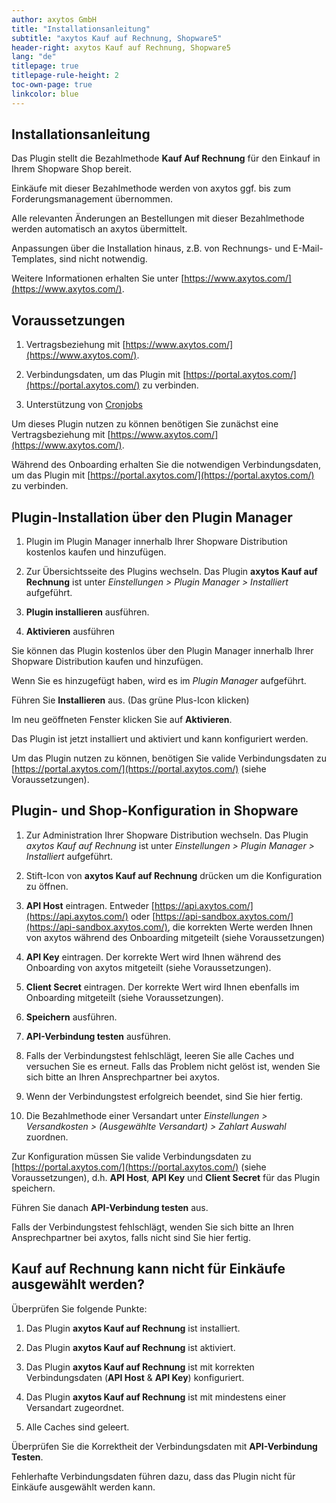 ```yaml
---
author: axytos GmbH
title: "Installationsanleitung"
subtitle: "axytos Kauf auf Rechnung, Shopware5"
header-right: axytos Kauf auf Rechnung, Shopware5
lang: "de"
titlepage: true
titlepage-rule-height: 2
toc-own-page: true
linkcolor: blue
---
```


## Installationsanleitung

Das Plugin stellt die Bezahlmethode __Kauf Auf Rechnung__ für den Einkauf in Ihrem Shopware Shop bereit.

Einkäufe mit dieser Bezahlmethode werden von axytos ggf. bis zum Forderungsmanagement übernommen.

Alle relevanten Änderungen an Bestellungen mit dieser Bezahlmethode werden automatisch an axytos übermittelt.

Anpassungen über die Installation hinaus, z.B. von Rechnungs- und E-Mail-Templates, sind nicht notwendig.

Weitere Informationen erhalten Sie unter [https://www.axytos.com/](https://www.axytos.com/).


## Voraussetzungen

1. Vertragsbeziehung mit [https://www.axytos.com/](https://www.axytos.com/).

2. Verbindungsdaten, um das Plugin mit [https://portal.axytos.com/](https://portal.axytos.com/) zu verbinden.

3. Unterstützung von [Cronjobs](https://docs.shopware.com/de/shopware-5-de/einstellungen/system-cronjobs#wie-starte-ich-einen-cronjob)

Um dieses Plugin nutzen zu können benötigen Sie zunächst eine Vertragsbeziehung mit [https://www.axytos.com/](https://www.axytos.com/).

Während des Onboarding erhalten Sie die notwendigen Verbindungsdaten, um das Plugin mit [https://portal.axytos.com/](https://portal.axytos.com/) zu verbinden.


## Plugin-Installation über den Plugin Manager

1. Plugin im Plugin Manager innerhalb Ihrer Shopware Distribution kostenlos kaufen und hinzufügen.

2. Zur Übersichtsseite des Plugins wechseln. Das Plugin __axytos Kauf auf Rechnung__ ist unter _Einstellungen > Plugin Manager > Installiert_ aufgeführt.

3. __Plugin installieren__ ausführen.

4. __Aktivieren__ ausführen

Sie können das Plugin kostenlos über den Plugin Manager innerhalb Ihrer Shopware Distribution kaufen und hinzufügen.

Wenn Sie es hinzugefügt haben, wird es im _Plugin Manager_ aufgeführt.

Führen Sie __Installieren__ aus. (Das grüne Plus-Icon klicken)

Im neu geöffneten Fenster klicken Sie auf __Aktivieren__.

Das Plugin ist jetzt installiert und aktiviert und kann konfiguriert werden.

Um das Plugin nutzen zu können, benötigen Sie valide Verbindungsdaten zu [https://portal.axytos.com/](https://portal.axytos.com/) (siehe Voraussetzungen).


## Plugin- und Shop-Konfiguration in Shopware

1. Zur Administration Ihrer Shopware Distribution wechseln. Das Plugin _axytos Kauf auf Rechnung_ ist unter _Einstellungen > Plugin Manager > Installiert_ aufgeführt.

2. Stift-Icon von __axytos Kauf auf Rechnung__ drücken um die Konfiguration zu öffnen.

3. __API Host__ eintragen. Entweder [https://api.axytos.com/](https://api.axytos.com/) oder [https://api-sandbox.axytos.com/](https://api-sandbox.axytos.com/), die korrekten Werte werden Ihnen von axytos während des Onboarding mitgeteilt (siehe Voraussetzungen)

4. __API Key__ eintragen. Der korrekte Wert wird Ihnen während des Onboarding von axytos mitgeteilt (siehe Voraussetzungen).

5. __Client Secret__ eintragen. Der korrekte Wert wird Ihnen ebenfalls im Onboarding mitgeteilt (siehe Voraussetzungen).

6. __Speichern__ ausführen.

7. __API-Verbindung testen__ ausführen.

8. Falls der Verbindungstest fehlschlägt, leeren Sie alle Caches und versuchen Sie es erneut. Falls das Problem nicht gelöst ist, wenden Sie sich bitte an Ihren Ansprechpartner bei axytos.

9. Wenn der Verbindungstest erfolgreich beendet, sind Sie hier fertig.

10. Die Bezahlmethode einer Versandart unter _Einstellungen > Versandkosten > (Ausgewählte Versandart) > Zahlart Auswahl_ zuordnen.

Zur Konfiguration müssen Sie valide Verbindungsdaten zu [https://portal.axytos.com/](https://portal.axytos.com/) (siehe Voraussetzungen), d.h. __API Host__, __API Key__ und __Client Secret__ für das Plugin speichern.

Führen Sie danach __API-Verbindung testen__ aus.

Falls der Verbindungstest fehlschlägt, wenden Sie sich bitte an Ihren Ansprechpartner bei axytos, falls nicht sind Sie hier fertig.

## Kauf auf Rechnung kann nicht für Einkäufe ausgewählt werden?

Überprüfen Sie folgende Punkte:

1. Das Plugin __axytos Kauf auf Rechnung__ ist installiert.

2. Das Plugin __axytos Kauf auf Rechnung__ ist aktiviert.

3. Das Plugin __axytos Kauf auf Rechnung__ ist mit korrekten Verbindungsdaten (__API Host__ & __API Key__) konfiguriert.

4. Das Plugin __axytos Kauf auf Rechnung__ ist mit mindestens einer Versandart zugeordnet.

5. Alle Caches sind geleert.

Überprüfen Sie die Korrektheit der Verbindungsdaten mit __API-Verbindung Testen__.

Fehlerhafte Verbindungsdaten führen dazu, dass das Plugin nicht für Einkäufe ausgewählt werden kann.

